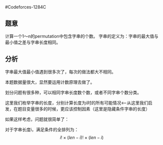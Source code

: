 #Codeforces-1284C

## 题意

计算一个1～n的permutation中包含字串的个数。
字串的定义为：字串的最大值与最小值之差与字串长度相同。

## 分析

字串最大值最小值遇到很多次了，每次的做法都大不相同。

本题数据量很大，显然要运用计数原理去做了。

划分问题有很多种，可以相同字串长度数个数，或者不同字串个数分类。

这里我们枚举字串的长度，分别计算长度为i时的所有可能情况<--从这里我们启发，在题目变量很多的时候，更应该控制因素（这里是隐藏条件字串的长度）

如果这样考虑，问题就很简单了：

对于字串长度i，满足条件的全排列为：$$i!\times (len-i)!\times (len-i)$$

